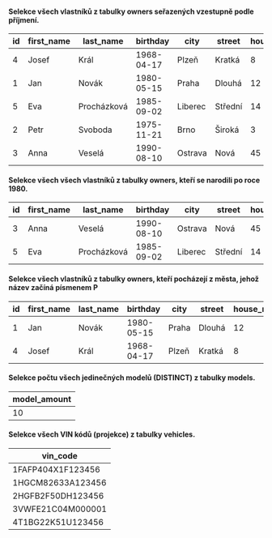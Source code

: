 #### Selekce všech vlastníků z tabulky owners seřazených vzestupně podle příjmení.
| id | first_name | last_name   | birthday   | city    | street  | house_number | zip_code |
|----|------------|-------------|------------|---------|---------|--------------|----------|
|  4 | Josef      | Král        | 1968-04-17 | Plzeň   | Kratká  | 8            | 30100    |
|  1 | Jan        | Novák       | 1980-05-15 | Praha   | Dlouhá  | 12           | 11000    |
|  5 | Eva        | Procházková | 1985-09-02 | Liberec | Střední | 14           | 46001    |
|  2 | Petr       | Svoboda     | 1975-11-21 | Brno    | Široká  | 3            | 60200    |
|  3 | Anna       | Veselá      | 1990-08-10 | Ostrava | Nová    | 45           | 70030    |
#### Selekce všech všech vlastníků z tabulky owners, kteří se narodili po roce 1980.
| id | first_name | last_name   | birthday   | city    | street  | house_number | zip_code |
|----|------------|-------------|------------|---------|---------|--------------|----------|
|  3 | Anna       | Veselá      | 1990-08-10 | Ostrava | Nová    | 45           | 70030    |
|  5 | Eva        | Procházková | 1985-09-02 | Liberec | Střední | 14           | 46001    |
#### Selekce všech vlastníků z tabulky owners, kteří pocházejí z města, jehož název začíná písmenem P
| id | first_name | last_name | birthday   | city  | street | house_number | zip_code |
|----|------------|-----------|------------|-------|--------|--------------|----------|
|  1 | Jan        | Novák     | 1980-05-15 | Praha | Dlouhá | 12           | 11000    |
|  4 | Josef      | Král      | 1968-04-17 | Plzeň | Kratká | 8            | 30100    |
#### Selekce počtu všech jedinečných modelů (DISTINCT) z tabulky models.
| model_amount |
|--------------|
|           10 |
#### Selekce všech VIN kódů (projekce) z tabulky vehicles.
| vin_code          |
|-------------------|
| 1FAFP404X1F123456 |
| 1HGCM82633A123456 |
| 2HGFB2F50DH123456 |
| 3VWFE21C04M000001 |
| 4T1BG22K51U123456 |